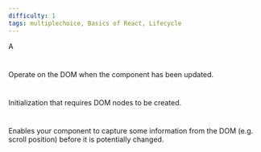 ```yaml
---
difficulty: 1
tags: multiplechoice, Basics of React, Lifecycle
---
```


A

#

Operate on the DOM when the component has been updated.

#

Initialization that requires DOM nodes to be created.

#

Enables your component to capture some information from the DOM (e.g. scroll position) before it is potentially changed.

